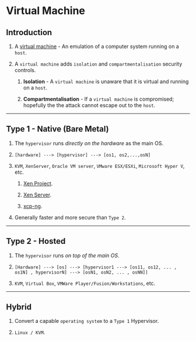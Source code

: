 # Virtual Machine

## Introduction

1. A [virtual machine](https://en.wikipedia.org/wiki/Virtual_machine) - An emulation of a computer system running on a `host`.

2. A `virtual machine` adds `isolation` and `compartmentalisation` security controls.

    1. __Isolation__ - A `virtual machine` is unaware that it is virtual and running on a `host`.

    2. __Compartmentalisation__ - If a `virtual machine` is compromised; hopefully the the attack cannot escape out to the `host`.

---

## Type 1 - Native (Bare Metal)

1. The `hypervisor` runs _directly on the hardware_ as the main OS.

2. `[hardware] ---> [hypervisor] ---> [os1, os2,...,osN]`

3. `KVM`, `XenServer`, `Oracle VM server`, `VMware ESX/ESXi`, `Microsoft Hyper V`, etc.

    1. [Xen Project](https://xenproject.org).

    2. [Xen Server](https://xenserver.org).

    3. [xcp-ng](https://xcp-ng.org).

4. Generally faster and more secure than `Type 2`.

---

## Type 2 - Hosted

1. The `hypervisor` runs _on top of the main OS_.

2. `[Hardware] ---> [os] ---> [hypervisor1 ---> [os11, os12, ... , os1N] , hypervisorN] ---> [osN1, osN2, ... , osNN]]`

3. `KVM`, `Virtual Box`, `VMWare Player/Fusion/Workstations`, etc.

---

## Hybrid

1. Convert a capable `operating system` to a `Type 1` Hypervisor. 

2. `Linux / KVM`.

